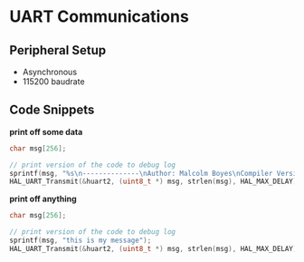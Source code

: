 # UART Communications


## Peripheral Setup

* Asynchronous
* 115200 baudrate


## Code Snippets

**print off some data**

```c
char msg[256];

// print version of the code to debug log
sprintf(msg, "%s\n--------------\nAuthor: Malcolm Boyes\nCompiler Version: %s\nCompiled On: %s at %s\n--------------\n", logo, __VERSION__, __DATE__, __TIME__);
HAL_UART_Transmit(&huart2, (uint8_t *) msg, strlen(msg), HAL_MAX_DELAY);
```


**print off anything**

```c
char msg[256];

// print version of the code to debug log
sprintf(msg, "this is my message");
HAL_UART_Transmit(&huart2, (uint8_t *) msg, strlen(msg), HAL_MAX_DELAY);
```